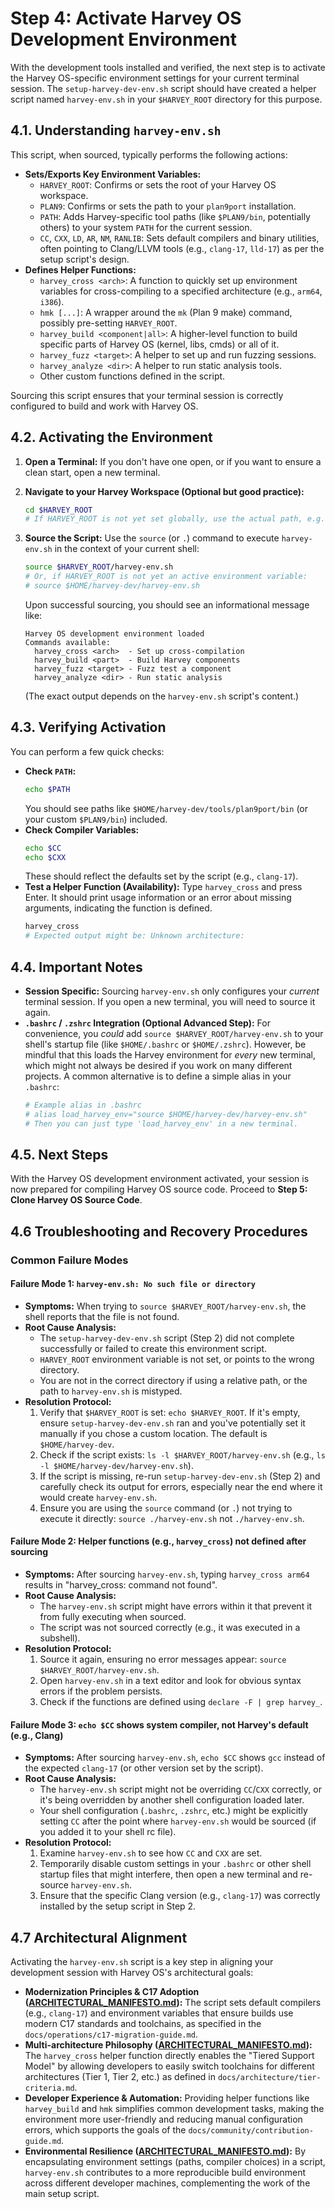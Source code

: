 # Step 4: Activate Harvey OS Development Environment

With the development tools installed and verified, the next step is to activate the Harvey OS-specific environment settings for your current terminal session. The `setup-harvey-dev-env.sh` script should have created a helper script named `harvey-env.sh` in your `$HARVEY_ROOT` directory for this purpose.

## 4.1. Understanding `harvey-env.sh`

This script, when sourced, typically performs the following actions:

*   **Sets/Exports Key Environment Variables:**
    *   `HARVEY_ROOT`: Confirms or sets the root of your Harvey OS workspace.
    *   `PLAN9`: Confirms or sets the path to your `plan9port` installation.
    *   `PATH`: Adds Harvey-specific tool paths (like `$PLAN9/bin`, potentially others) to your system `PATH` for the current session.
    *   `CC`, `CXX`, `LD`, `AR`, `NM`, `RANLIB`: Sets default compilers and binary utilities, often pointing to Clang/LLVM tools (e.g., `clang-17`, `lld-17`) as per the setup script's design.
*   **Defines Helper Functions:**
    *   `harvey_cross <arch>`: A function to quickly set up environment variables for cross-compiling to a specified architecture (e.g., `arm64`, `i386`).
    *   `hmk [...]`: A wrapper around the `mk` (Plan 9 make) command, possibly pre-setting `HARVEY_ROOT`.
    *   `harvey_build <component|all>`: A higher-level function to build specific parts of Harvey OS (kernel, libs, cmds) or all of it.
    *   `harvey_fuzz <target>`: A helper to set up and run fuzzing sessions.
    *   `harvey_analyze <dir>`: A helper to run static analysis tools.
    *   Other custom functions defined in the script.

Sourcing this script ensures that your terminal session is correctly configured to build and work with Harvey OS.

## 4.2. Activating the Environment

1.  **Open a Terminal:** If you don't have one open, or if you want to ensure a clean start, open a new terminal.
2.  **Navigate to your Harvey Workspace (Optional but good practice):**
    ```bash
    cd $HARVEY_ROOT
    # If HARVEY_ROOT is not yet set globally, use the actual path, e.g., cd $HOME/harvey-dev
    ```
3.  **Source the Script:**
    Use the `source` (or `.`) command to execute `harvey-env.sh` in the context of your current shell:
    ```bash
    source $HARVEY_ROOT/harvey-env.sh
    # Or, if HARVEY_ROOT is not yet an active environment variable:
    # source $HOME/harvey-dev/harvey-env.sh
    ```

    Upon successful sourcing, you should see an informational message like:
    ```
    Harvey OS development environment loaded
    Commands available:
      harvey_cross <arch>  - Set up cross-compilation
      harvey_build <part>  - Build Harvey components
      harvey_fuzz <target> - Fuzz test a component
      harvey_analyze <dir> - Run static analysis
    ```
    (The exact output depends on the `harvey-env.sh` script's content.)

## 4.3. Verifying Activation

You can perform a few quick checks:

*   **Check `PATH`:**
    ```bash
    echo $PATH
    ```
    You should see paths like `$HOME/harvey-dev/tools/plan9port/bin` (or your custom `$PLAN9/bin`) included.
*   **Check Compiler Variables:**
    ```bash
    echo $CC
    echo $CXX
    ```
    These should reflect the defaults set by the script (e.g., `clang-17`).
*   **Test a Helper Function (Availability):**
    Type `harvey_cross` and press Enter. It should print usage information or an error about missing arguments, indicating the function is defined.
    ```bash
    harvey_cross
    # Expected output might be: Unknown architecture:
    ```

## 4.4. Important Notes

*   **Session Specific:** Sourcing `harvey-env.sh` only configures your *current* terminal session. If you open a new terminal, you will need to source it again.
*   **`.bashrc` / `.zshrc` Integration (Optional Advanced Step):**
    For convenience, you *could* add `source $HARVEY_ROOT/harvey-env.sh` to your shell's startup file (like `$HOME/.bashrc` or `$HOME/.zshrc`). However, be mindful that this loads the Harvey environment for *every* new terminal, which might not always be desired if you work on many different projects. A common alternative is to define a simple alias in your `.bashrc`:
    ```bash
    # Example alias in .bashrc
    # alias load_harvey_env="source $HOME/harvey-dev/harvey-env.sh"
    # Then you can just type 'load_harvey_env' in a new terminal.
    ```

## 4.5. Next Steps

With the Harvey OS development environment activated, your session is now prepared for compiling Harvey OS source code. Proceed to **Step 5: Clone Harvey OS Source Code**.

## 4.6 Troubleshooting and Recovery Procedures

### Common Failure Modes

#### Failure Mode 1: `harvey-env.sh: No such file or directory`
*   **Symptoms:** When trying to `source $HARVEY_ROOT/harvey-env.sh`, the shell reports that the file is not found.
*   **Root Cause Analysis:**
    *   The `setup-harvey-dev-env.sh` script (Step 2) did not complete successfully or failed to create this environment script.
    *   `HARVEY_ROOT` environment variable is not set, or points to the wrong directory.
    *   You are not in the correct directory if using a relative path, or the path to `harvey-env.sh` is mistyped.
*   **Resolution Protocol:**
    1.  Verify that `$HARVEY_ROOT` is set: `echo $HARVEY_ROOT`. If it's empty, ensure `setup-harvey-dev-env.sh` ran and you've potentially set it manually if you chose a custom location. The default is `$HOME/harvey-dev`.
    2.  Check if the script exists: `ls -l $HARVEY_ROOT/harvey-env.sh` (e.g., `ls -l $HOME/harvey-dev/harvey-env.sh`).
    3.  If the script is missing, re-run `setup-harvey-dev-env.sh` (Step 2) and carefully check its output for errors, especially near the end where it would create `harvey-env.sh`.
    4.  Ensure you are using the `source` command (or `.`) not trying to execute it directly: `source ./harvey-env.sh` not `./harvey-env.sh`.

#### Failure Mode 2: Helper functions (e.g., `harvey_cross`) not defined after sourcing
*   **Symptoms:** After sourcing `harvey-env.sh`, typing `harvey_cross arm64` results in "harvey_cross: command not found".
*   **Root Cause Analysis:**
    *   The `harvey-env.sh` script might have errors within it that prevent it from fully executing when sourced.
    *   The script was not sourced correctly (e.g., it was executed in a subshell).
*   **Resolution Protocol:**
    1.  Source it again, ensuring no error messages appear: `source $HARVEY_ROOT/harvey-env.sh`.
    2.  Open `harvey-env.sh` in a text editor and look for obvious syntax errors if the problem persists.
    3.  Check if the functions are defined using `declare -F | grep harvey_`.

#### Failure Mode 3: `echo $CC` shows system compiler, not Harvey's default (e.g., Clang)
*   **Symptoms:** After sourcing `harvey-env.sh`, `echo $CC` shows `gcc` instead of the expected `clang-17` (or other version set by the script).
*   **Root Cause Analysis:**
    *   The `harvey-env.sh` script might not be overriding `CC`/`CXX` correctly, or it's being overridden by another shell configuration loaded later.
    *   Your shell configuration (`.bashrc`, `.zshrc`, etc.) might be explicitly setting `CC` after the point where `harvey-env.sh` would be sourced (if you added it to your shell rc file).
*   **Resolution Protocol:**
    1.  Examine `harvey-env.sh` to see how `CC` and `CXX` are set.
    2.  Temporarily disable custom settings in your `.bashrc` or other shell startup files that might interfere, then open a new terminal and re-source `harvey-env.sh`.
    3.  Ensure that the specific Clang version (e.g., `clang-17`) was correctly installed by the setup script in Step 2.

## 4.7 Architectural Alignment

Activating the `harvey-env.sh` script is a key step in aligning your development session with Harvey OS's architectural goals:

*   **Modernization Principles & C17 Adoption ([ARCHITECTURAL_MANIFESTO.md](../../ARCHITECTURAL_MANIFESTO.md#4-modernization-principles)):** The script sets default compilers (e.g., `clang-17`) and environment variables that ensure builds use modern C17 standards and toolchains, as specified in the `docs/operations/c17-migration-guide.md`.
*   **Multi-architecture Philosophy ([ARCHITECTURAL_MANIFESTO.md](../../ARCHITECTURAL_MANIFESTO.md#3-multi-architecture-philosophy)):** The `harvey_cross` helper function directly enables the "Tiered Support Model" by allowing developers to easily switch toolchains for different architectures (Tier 1, Tier 2, etc.) as defined in `docs/architecture/tier-criteria.md`.
*   **Developer Experience & Automation:** Providing helper functions like `harvey_build` and `hmk` simplifies common development tasks, making the environment more user-friendly and reducing manual configuration errors, which supports the goals of the `docs/community/contribution-guide.md`.
*   **Environmental Resilience ([ARCHITECTURAL_MANIFESTO.md](../../ARCHITECTURAL_MANIFESTO.md#7-environmental-resilience-and-reproducible-builds)):** By encapsulating environment settings (paths, compiler choices) in a script, `harvey-env.sh` contributes to a more reproducible build environment across different developer machines, complementing the work of the main setup script.
